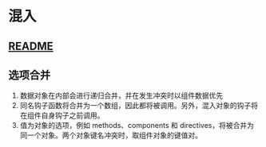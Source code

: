 # 混入

## [README](./README.md)

## 选项合并
1. 数据对象在内部会进行递归合并，并在发生冲突时以组件数据优先
2. 同名钩子函数将合并为一个数组，因此都将被调用。另外，混入对象的钩子将在组件自身钩子之前调用。
3. 值为对象的选项，例如 methods、components 和 directives，将被合并为同一个对象。两个对象键名冲突时，取组件对象的键值对。